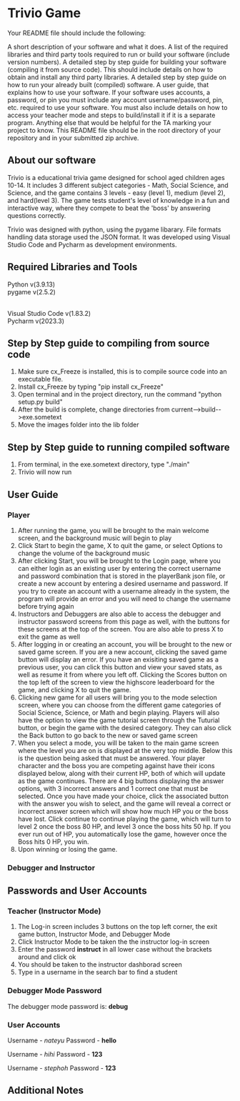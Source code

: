 # Trivio Game

Your README file should include the following:

A short description of your software and what it does.
A list of the required libraries and third party tools required to run or build your software (include version numbers).
A detailed step by step guide for building your software (compiling it from source code). This should include details on how to obtain and install any third party libraries.
A detailed step by step guide on how to run your already built (compiled) software.
A user guide, that explains how to use your software.
If your software uses accounts, a password, or pin you must include any account username/password, pin, etc. required to use your software.
You must also include details on how to access your teacher mode and steps to build/install it if it is a separate program.
Anything else that would be helpful for the TA marking your project to know.
This README file should be in the root directory of your repository and in your submitted zip archive.

## About our software
Trivio is a educational trivia game designed for school aged children ages 10-14. It includes 3 different subject categories - Math, Social Science, and Science, and the game contains 3 levels - easy (level 1), medium (level 2), and hard(level 3). The game tests student's level of knowledge in a fun and interactive way, where they compete to beat the 'boss' by answering questions correctly. 

Trivio was designed with python, using the pygame libarary. File formats handling data storage used the JSON format. It was developed using Visual Studio Code and Pycharm as development environments. 

## Required Libraries and Tools
Python v(3.9.13)<br>
pygame v(2.5.2)<br>
<br>

Visual Studio Code v(1.83.2)<br>
Pycharm v(2023.3)

## Step by Step guide to compiling from source code
1. Make sure cx_Freeze is installed, this is to compile source code into an executable file.
2. Install cx_Freeze by typing "pip install cx_Freeze"
3. Open terminal and in the project directory, run the command "python setup.py build"
4. After the build is complete, change directories from current-->build-->exe.sometext
5. Move the images folder into the lib folder


## Step by Step guide to running compiled software
1. From terminal, in the exe.sometext directory, type "./main"
2. Trivio will now run


## User Guide
### Player
1. After running the game, you will be brought to the main welcome screen, and the background music will begin to play
2. Click Start to begin the game, X to quit the game, or select Options to change the volume of the background music
3. After clicking Start, you will be brought to the Login page, where you can either login as an existing user by entering the correct username and password combination that is stored in the playerBank json file, or create a new account by entering a desired username and password. If you try to create an account with a username already in the system, the program will provide an error and you will need to change the username before trying again
4. Instructors and Debuggers are also able to access the debugger and instructor password screens from this page as well, with the buttons for these screens at the top of the screen. You are also able to press X to exit the game as well
5. After logging in or creating an account, you will be brought to the new or saved game screen. If you are a new account, clicking the saved game button will display an error. If you have an exisiting saved game as a previous user, you can click this button and view your saved stats, as well as resume it from where you left off. Clicking the Scores button on the top left of the screen to view the highscore leaderboard for the game, and clicking X to quit the game.
6. Clicking new game for all users will bring you to the mode selection screen, where you can choose from the different game categories of Social Science, Science, or Math and begin playing. Players will also have the option to view the game tutorial screen through the Tuturial button, or begin the game with the desired category. They can also click the Back button to go back to the new or saved game screen
7. When you select a mode, you will be taken to the main game screen where the level you are on is displayed at the very top middle. Below this is the question being asked that must be answered. Your player character and the boss you are competing against have their icons displayed below, along with their current HP, both of which will update as the game continues. There are 4 big buttons displaying the answer options, with 3 incorrect answers and 1 correct one that must be selected. Once you have made your choice, click the associated button with the answer you wish to select, and the game will reveal a correct or incorrect answer screen which will show how much HP you or the boss have lost. Click continue to continue playing the game, which will turn to level 2 once the boss 80 HP, and level 3 once the boss hits 50 hp. If you ever run out of HP, you automatically lose the game, however once the Boss hits 0 HP, you win.
8. Upon winning or losing the game. 

### Debugger and Instructor


## Passwords and User Accounts
### Teacher (Instructor Mode)
1. The Log-in screen includes 3 buttons on the top left corner, the exit game button, Instructor Mode, and Debugger Mode
2. Click Instructor Mode to be taken the the instructor log-in screen
3. Enter the password <b>instruct</b> in all lower case without the brackets around and click ok
4. You should be taken to the instructor dashborad screen
5. Type in a username in the search bar to find a student 

### Debugger Mode Password
The debugger mode password is: <b>debug</b>

### User Accounts
Username - <i>nateyu</i>
Password - <b>hello</b>

Username - <i>hihi</i>
Password - <b>123</b>

Username - <i>stephoh</i>
Password - <b>123</b>

## Additional Notes



